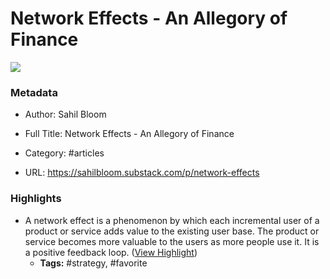 # Network Effects - An Allegory of Finance

![](https://readwise-assets.s3.amazonaws.com/static/images/article1.be68295a7e40.png)

### Metadata

- Author: Sahil Bloom
- Full Title: Network Effects - An Allegory of Finance
- Category: #articles


- URL: https://sahilbloom.substack.com/p/network-effects

### Highlights

- A network effect is a phenomenon by which each incremental user of a product or service adds value to the existing user base.
  The product or service becomes more valuable to the users as more people use it.
  It is a positive feedback loop. ([View Highlight](https://instapaper.com/read/1387349973/15512807))
    - **Tags:** #strategy, #favorite
